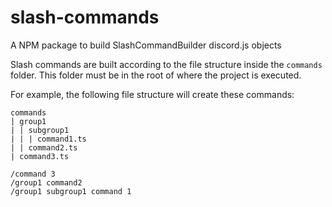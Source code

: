 # slash-commands
A NPM package to build SlashCommandBuilder discord.js objects

Slash commands are built according to the file structure inside the `commands` folder. This folder must be in the root of where the project is executed.

For example, the following file structure will create these commands:
```
commands
| group1
| | subgroup1
| | | command1.ts
| | command2.ts
| command3.ts
```

```
/command 3
/group1 command2
/group1 subgroup1 command 1 
```
